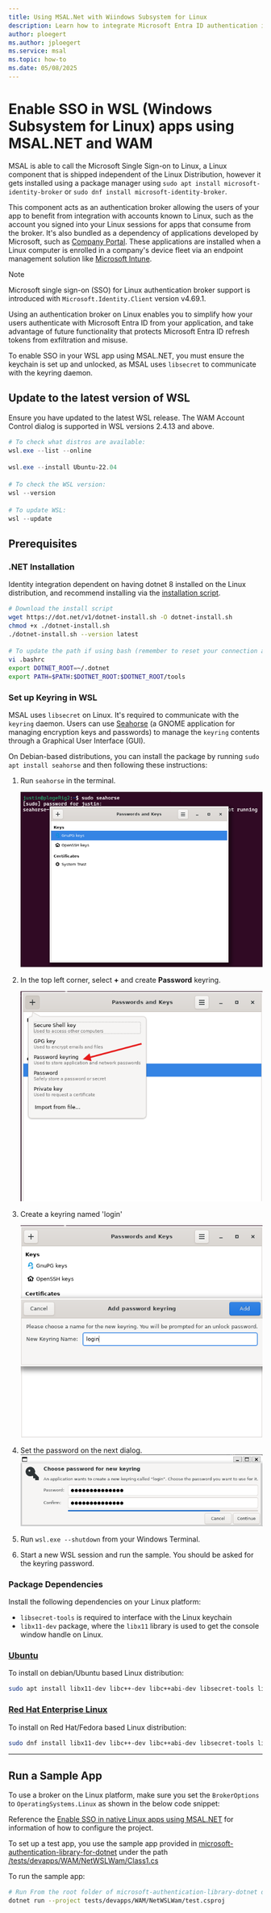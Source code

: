 ```yaml
---
title: Using MSAL.Net with Wiindows Subsystem for Linux
description: Learn how to integrate Microsoft Entra ID authentication in WSL apps using MSAL.NET and the Microsoft Single Sign-on for Linux broker.
author: ploegert
ms.author: jploegert
ms.service: msal
ms.topic: how-to
ms.date: 05/08/2025
---
```


# Enable SSO in WSL (Windows Subsystem for Linux) apps using MSAL.NET and WAM

MSAL is able to call the Microsoft Single Sign-on to Linux, a Linux component that is shipped independent of the Linux Distribution, however it gets installed using a package manager using `sudo apt install microsoft-identity-broker` or `sudo dnf install microsoft-identity-broker`.

This component acts as an authentication broker allowing the users of your app to benefit from integration with accounts known to Linux, such as the account you signed into your Linux sessions for apps that consume from the broker. It's also bundled as a dependency of applications developed by Microsoft, such as [Company Portal](/mem/intune-service/user-help/enroll-device-linux). These applications are installed when a Linux computer is enrolled in a company's device fleet via an endpoint management solution like [Microsoft Intune](/mem/intune/fundamentals/what-is-intune).

> [!NOTE]
> Microsoft single sign-on (SSO) for Linux authentication broker support is introduced with `Microsoft.Identity.Client` version v4.69.1.

Using an authentication broker on Linux enables you to simplify how your users authenticate with Microsoft Entra ID from your application, and take advantage of future functionality that protects Microsoft Entra ID refresh tokens from exfiltration and misuse.

To enable SSO in your WSL app using MSAL.NET, you must ensure the keychain is set up and unlocked, as MSAL uses `libsecret` to communicate with the keyring daemon.

## Update to the latest version of WSL

Ensure you have updated to the latest WSL release. The WAM Account Control dialog is supported in WSL versions 2.4.13 and above.

```powershell
# To check what distros are available:
wsl.exe --list --online

wsl.exe --install Ubuntu-22.04

# To check the WSL version:
wsl --version

# To update WSL:
wsl --update
```

## Prerequisites

### .NET Installation
Identity integration dependent on having dotnet 8 installed on the Linux distribution, and recommend installing via the [installation script](/dotnet/core/install/linux-scripted-manual#scripted-install).

```bash
# Download the install script
wget https://dot.net/v1/dotnet-install.sh -O dotnet-install.sh
chmod +x ./dotnet-install.sh
./dotnet-install.sh --version latest

# To update the path if using bash (remember to reset your connection afterword):
vi .bashrc
export DOTNET_ROOT=~/.dotnet
export PATH=$PATH:$DOTNET_ROOT:$DOTNET_ROOT/tools
```

### Set up Keyring in WSL

MSAL uses `libsecret` on Linux. It's required to communicate with the `keyring` daemon. Users can use [Seahorse](https://wiki.gnome.org/Apps/Seahorse/) (a GNOME application for managing encryption keys and passwords) to manage the `keyring` contents through a Graphical User Interface (GUI).

On Debian-based distributions, you can install the package by running `sudo apt install seahorse` and then following these instructions:

1. Run `seahorse` in the terminal.

    ![default keychain dialog](../../media/wam/wsl1.png)

2. In the top left corner, select **+** and create **Password** keyring.

    ![keychain dialog selecting password keyring](../../media/wam/wsl2.png)

3. Create a keyring named 'login'

    ![typing login to the prompt](../../media/wam/wsl3.png)

4. Set the password on the next dialog.
    ![selecting a password and confirming](../../media/wam/wsl4.png)

5. Run `wsl.exe --shutdown` from your Windows Terminal.

6. Start a new WSL session and run the sample. You should be asked for the keyring password.

### Package Dependencies 

Install the following dependencies on your Linux platform:

- `libsecret-tools` is required to interface with the Linux keychain
- `libx11-dev` package, where the `libx11` library is used to get the console window handle on Linux.

### [Ubuntu](#tab/ubuntudep)

To install on debian/Ubuntu based Linux distribution:

```bash
sudo apt install libx11-dev libc++-dev libc++abi-dev libsecret-tools libwebkit2gtk-4.0 -y
```

### [Red Hat Enterprise Linux](#tab/rheldep)

To install on Red Hat/Fedora based Linux distribution:

```bash
sudo dnf install libx11-dev libc++-dev libc++abi-dev libsecret-tools libwebkit2gtk-4.0 -y
```

---

## Run a Sample App

To use a broker on the Linux platform, make sure you set the `BrokerOptions` to `OperatingSystems.Linux` as shown in the below code snippet:

Reference the [Enable SSO in native Linux apps using MSAL.NET](./linux-dotnet-sdk.md) for information of how to configure the project. 

To set up a test app, you use the sample app provided in [microsoft-authentication-library-for-dotnet](https://github.com/AzureAD/microsoft-authentication-library-for-dotnet) under the path [/tests/devapps/WAM/NetWSLWam/Class1.cs](https://github.com/AzureAD/microsoft-authentication-library-for-dotnet/blob/main/tests/devapps/WAM/NetWSLWam/Class1.cs)


To run the sample app:

```bash
# Run From the root folder of microsoft-authentication-library-dotnet directory
dotnet run --project tests/devapps/WAM/NetWSLWam/test.csproj
```